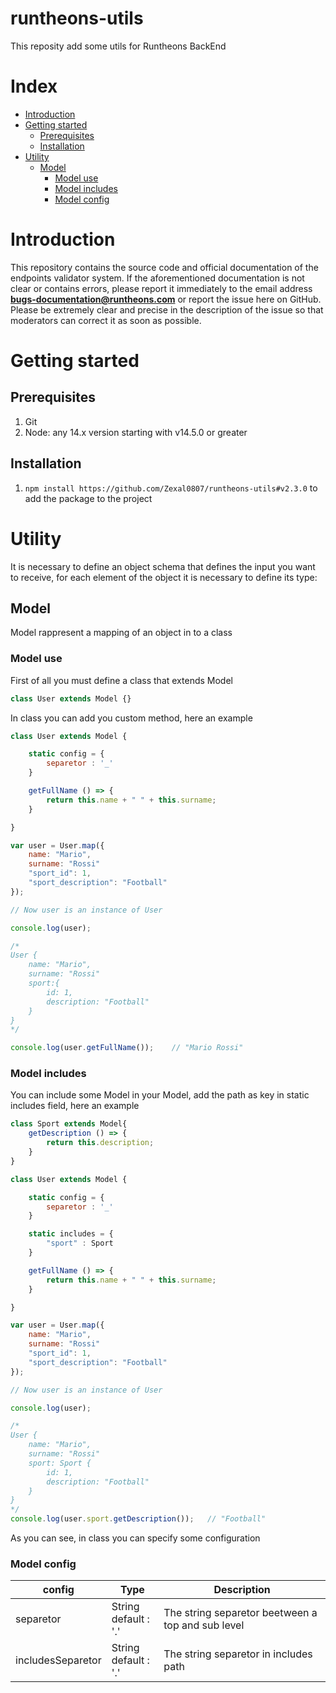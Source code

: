 # runtheons-utils

This reposity add some utils for Runtheons BackEnd

# Index

- [Introduction](https://github.com/Zexal0807/runtheons-utils#introduction "Introduction")
- [Getting started](https://github.com/Zexal0807/runtheons-utils#getting-started "Getting started")
  - [Prerequisites](https://github.com/Zexal0807/runtheons-utils#prerequisites "Prerequisites")
  - [Installation](https://github.com/Zexal0807/runtheons-utils#installation "Installation")
- [Utility](https://github.com/Zexal0807/runtheons-utils#utility "Utility")
  - [Model](https://github.com/Zexal0807/runtheons-utils#model "Model")
    - [Model use](https://github.com/Zexal0807/runtheons-utils#model-use "Model use")
    - [Model includes](https://github.com/Zexal0807/runtheons-utils#model-includes "Model includes")
    - [Model config](https://github.com/Zexal0807/runtheons-utils#model-config "Model config")

# Introduction

This repository contains the source code and official documentation of the endpoints validator system. If the aforementioned documentation is not clear or contains errors, please report it immediately to the email address **bugs-documentation@runtheons.com** or report the issue here on GitHub. Please be extremely clear and precise in the description of the issue so that moderators can correct it as soon as possible.

# Getting started

## Prerequisites

1. Git
2. Node: any 14.x version starting with v14.5.0 or greater

## Installation

1. `npm install https://github.com/Zexal0807/runtheons-utils#v2.3.0` to add the package to the project

# Utility

It is necessary to define an object schema that defines the input you want to receive, for each element of the object it is necessary to define its type:

## Model

Model rappresent a mapping of an object in to a class

### Model use

First of all you must define a class that extends Model

```javascript
class User extends Model {}
```

In class you can add you custom method, here an example

```javascript
class User extends Model {

    static config = {
        separetor : '_'
    }

    getFullName () => {
        return this.name + " " + this.surname;
    }

}

var user = User.map({
    name: "Mario",
    surname: "Rossi"
    "sport_id": 1,
    "sport_description": "Football"
});

// Now user is an instance of User

console.log(user);

/*
User {
    name: "Mario",
    surname: "Rossi"
    sport:{
        id: 1,
        description: "Football"
    }
}
*/

console.log(user.getFullName());    // "Mario Rossi"
```

### Model includes

You can include some Model in your Model, add the path as key in static includes field, here an example

```javascript
class Sport extends Model{
    getDescription () => {
        return this.description;
    }
}

class User extends Model {

    static config = {
        separetor : '_'
    }

    static includes = {
        "sport" : Sport
    }

    getFullName () => {
        return this.name + " " + this.surname;
    }

}

var user = User.map({
    name: "Mario",
    surname: "Rossi"
    "sport_id": 1,
    "sport_description": "Football"
});

// Now user is an instance of User

console.log(user);

/*
User {
    name: "Mario",
    surname: "Rossi"
    sport: Sport {
        id: 1,
        description: "Football"
    }
}
*/
console.log(user.sport.getDescription());   // "Football"
```

As you can see, in class you can specify some configuration

### Model config

| config            | Type                      | Description                                       |
| ----------------- | ------------------------- | ------------------------------------------------- |
| separetor         | String <br> default : '.' | The string separetor beetween a top and sub level |
| includesSeparetor | String <br> default : '.' | The string separetor in includes path             |
